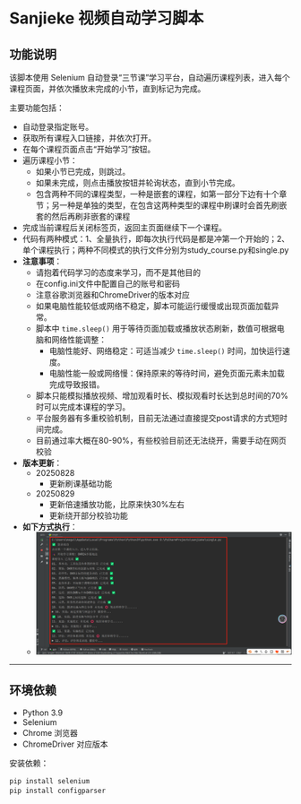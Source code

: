 # Sanjieke 视频自动学习脚本

## 功能说明
该脚本使用 Selenium 自动登录“三节课”学习平台，自动遍历课程列表，进入每个课程页面，并依次播放未完成的小节，直到标记为完成。

主要功能包括：
- 自动登录指定账号。
- 获取所有课程入口链接，并依次打开。
- 在每个课程页面点击“开始学习”按钮。
- 遍历课程小节：
  - 如果小节已完成，则跳过。
  - 如果未完成，则点击播放按钮并轮询状态，直到小节完成。
  - 包含两种不同的课程类型，一种是嵌套的课程，如第一部分下边有十个章节；另一种是单独的类型，在包含这两种类型的课程中刷课时会首先刷嵌套的然后再刷非嵌套的课程
- 完成当前课程后关闭标签页，返回主页面继续下一个课程。
- 代码有两种模式：1、全量执行，即每次执行代码是都是冲第一个开始的；2、单个课程执行；两种不同模式的执行文件分别为study_course.py和single.py
- **注意事项**：
  - 请抱着代码学习的态度来学习，而不是其他目的
  - 在config.ini文件中配置自己的账号和密码 
  - 注意谷歌浏览器和ChromeDriver的版本对应
  - 如果电脑性能较低或网络不稳定，脚本可能运行缓慢或出现页面加载异常。
  - 脚本中 `time.sleep()` 用于等待页面加载或播放状态刷新，数值可根据电脑和网络性能调整：
    - 电脑性能好、网络稳定：可适当减少 `time.sleep()` 时间，加快运行速度。
    - 电脑性能一般或网络慢：保持原来的等待时间，避免页面元素未加载完成导致报错。
  - 脚本只能模拟播放视频、增加观看时长、模拟观看时长达到总时间的70%时可以完成本课程的学习。
  - 平台服务器有多重校验机制，目前无法通过直接提交post请求的方式短时间完成。
  - 目前通过率大概在80-90%，有些校验目前还无法绕开，需要手动在网页校验
- **版本更新**：
  - 20250828 
    - 更新刷课基础功能
  - 20250829 
    - 更新倍速播放功能，比原来快30%左右
    - 更新绕开部分校验功能
- **如下方式执行**：
  - ![img.png](img.png)
---

## 环境依赖
- Python 3.9
- Selenium
- Chrome 浏览器
- ChromeDriver 对应版本

安装依赖：
```bash
pip install selenium
pip install configparser